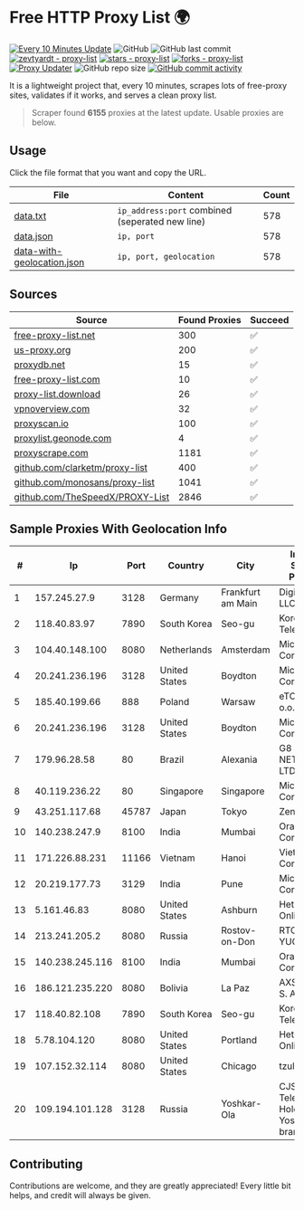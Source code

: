 
# Free HTTP Proxy List 🌍

[![Every 10 Minutes Update](https://github.com/mertguvencli/http-proxy-list/actions/workflows/main.yml/badge.svg?branch=main)](https://github.com/mertguvencli/http-proxy-list/actions/workflows/main.yml)
![GitHub](https://img.shields.io/github/license/mertguvencli/http-proxy-list)
![GitHub last commit](https://img.shields.io/github/last-commit/mertguvencli/http-proxy-list)
[![zevtyardt - proxy-list](https://img.shields.io/static/v1?label=zevtyardt&message=proxy-list&color=blue&logo=github)](https://github.com/zevtyardt/proxy-list "Go to GitHub repo")
[![stars - proxy-list](https://img.shields.io/github/stars/zevtyardt/proxy-list?style=social)](https://github.com/zevtyardt/proxy-list)
[![forks - proxy-list](https://img.shields.io/github/forks/zevtyardt/proxy-list?style=social)](https://github.com/zevtyardt/proxy-list)
[![Proxy Updater](https://github.com/zevtyardt/proxy-list/workflows/Proxy%20Updater/badge.svg)](https://github.com/zevtyardt/proxy-list/actions?query=workflow:"Proxy+Updater")
![GitHub repo size](https://img.shields.io/github/repo-size/zevtyardt/proxy-list)
[![GitHub commit activity](https://img.shields.io/github/commit-activity/m/zevtyardt/proxy-list?logo=commits)](https://github.com/zevtyardt/proxy-list/commits/main)

It is a lightweight project that, every 10 minutes, scrapes lots of free-proxy sites, validates if it works, and serves a clean proxy list.

> Scraper found **6155** proxies at the latest update. Usable proxies are below.

## Usage

Click the file format that you want and copy the URL.

|File|Content|Count|
|----|-------|-----|
|[data.txt](https://raw.githubusercontent.com/mertguvencli/http-proxy-list/main/proxy-list/data.txt)|`ip_address:port` combined (seperated new line)|578|
|[data.json](https://raw.githubusercontent.com/mertguvencli/http-proxy-list/main/proxy-list/data.json)|`ip, port`|578|
|[data-with-geolocation.json](https://raw.githubusercontent.com/mertguvencli/http-proxy-list/main/proxy-list/data-with-geolocation.json)|`ip, port, geolocation`|578|

## Sources

|Source|Found Proxies|Succeed|
|------|-------------|-------|
|[free-proxy-list.net](https://free-proxy-list.net)|300|✅|
|[us-proxy.org](https://www.us-proxy.org)|200|✅|
|[proxydb.net](http://proxydb.net)|15|✅|
|[free-proxy-list.com](https://free-proxy-list.com/?page=&port=&type%5B%5D=http&type%5B%5D=https&up_time=0&search=Search)|10|✅|
|[proxy-list.download](https://www.proxy-list.download/HTTP)|26|✅|
|[vpnoverview.com](https://vpnoverview.com/privacy/anonymous-browsing/free-proxy-servers)|32|✅|
|[proxyscan.io](https://www.proxyscan.io)|100|✅|
|[proxylist.geonode.com](https://proxylist.geonode.com/api/proxy-list?limit=300&page=1&sort_by=lastChecked&sort_type=desc&protocols=http,https)|4|✅|
|[proxyscrape.com](https://api.proxyscrape.com/v2/?request=displayproxies&protocol=http&timeout=10000&country=all&ssl=all&anonymity=all)|1181|✅|
|[github.com/clarketm/proxy-list](https://raw.githubusercontent.com/clarketm/proxy-list/master/proxy-list-raw.txt)|400|✅|
|[github.com/monosans/proxy-list](https://raw.githubusercontent.com/monosans/proxy-list/main/proxies/http.txt)|1041|✅|
|[github.com/TheSpeedX/PROXY-List](https://raw.githubusercontent.com/TheSpeedX/PROXY-List/master/http.txt)|2846|✅|


## Sample Proxies With Geolocation Info

|#|Ip|Port|Country|City|Internet Service Provider|
|-|--|----|-------|----|-------------------------|
|1|157.245.27.9|3128|Germany|Frankfurt am Main|DigitalOcean, LLC|
|2|118.40.83.97|7890|South Korea|Seo-gu|Korea Telecom|
|3|104.40.148.100|8080|Netherlands|Amsterdam|Microsoft Corporation|
|4|20.241.236.196|3128|United States|Boydton|Microsoft Corporation|
|5|185.40.199.66|888|Poland|Warsaw|eTOP sp. z o.o.|
|6|20.241.236.196|3128|United States|Boydton|Microsoft Corporation|
|7|179.96.28.58|80|Brazil|Alexania|G8 NETWORKS LTDA|
|8|40.119.236.22|80|Singapore|Singapore|Microsoft Corporation|
|9|43.251.117.68|45787|Japan|Tokyo|Zenlayer Inc|
|10|140.238.247.9|8100|India|Mumbai|Oracle Corporation|
|11|171.226.88.231|11166|Vietnam|Hanoi|Viettel Corporation|
|12|20.219.177.73|3129|India|Pune|Microsoft Corporation|
|13|5.161.46.83|8080|United States|Ashburn|Hetzner Online GmbH|
|14|213.241.205.2|8080|Russia|Rostov-on-Don|RTCOMM-YUG|
|15|140.238.245.116|8100|India|Mumbai|Oracle Corporation|
|16|186.121.235.220|8080|Bolivia|La Paz|AXS Bolivia S. A.|
|17|118.40.82.108|7890|South Korea|Seo-gu|Korea Telecom|
|18|5.78.104.120|8080|United States|Portland|Hetzner Online GmbH|
|19|107.152.32.114|8080|United States|Chicago|tzulo, inc.|
|20|109.194.101.128|3128|Russia|Yoshkar-Ola|CJSC "ER-Telecom Holding" Yoshkar-Ola branch|



## Contributing

Contributions are welcome, and they are greatly appreciated! Every
little bit helps, and credit will always be given.

